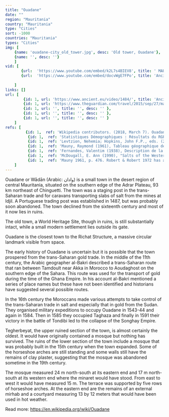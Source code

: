 ```yaml
---
title: "Ouadane"
date: ""
region: "Mauritania"
country: "Mauritania" 
type: "Cities"
sort: -1000
countries: "Mauritania"
types: "Cities"
img: [
    {name: 'ouadane-city_old_tower.jpg', desc: 'Old tower, Ouadane'},
    {name: '', desc: ''}
    ]
vid: [
       {url:  'https://www.youtube.com/embed/k2L7s4BIEV8', title: ' MAURITANIA - Ouadane'},
       {url:  'https://www.youtube.com/embed/docvWgE7FPo', title: 'Ancient Ksour of Ouadane, Chinguetti, Tichitt and '},
       
    ]
links: []
url: [
        {id: 1, url: 'https://www.ancient.eu/video/1484/', title: 'Ancient Ksour of Ouadane, Chinguetti, Tichitt and Oualata (UNESCO/NHK', desc: '' },
        {id: 1, url: 'https://www.theguardian.com/travel/2015/sep/27/mauritania-sahara-africa-desert-family-holiday', title: 'Mauritania: a family adventure in the Sahara', desc: '' },
        {id: 1, url: '', title: '', desc: '' },
        {id: 1, url: '', title: '', desc: '' },
        {id: 1, url: '', title: '', desc: '' }
    ]
refs: [
         {id: 1,  ref: 'Wikipedia contributors. (2018, March 7). Ouadane. In Wikipedia, The Free Encyclopedia. Retrieved 21:59, March 17, 2019, from ', url: 'https://en.wikipedia.org/w/index.php?title=Ouadane&oldid=829289482'},
          {id: 1,  ref: 'Statistiques Démographiques : Résultats du RGPH 2000 des Wilayas, La Marie de la Commune de Ain Ehel Taya, archived from the original on 9 March 2009, retrieved 7 August 2011.', url: ''},
          {id: 1,  ref: 'Levtzion, Nehemia; Hopkins, John F.P., eds. (2000) [1981], Corpus of Early Arabic Sources for West Africa, New York, NY: Marcus Weiner Press, ISBN 1-55876-241-8.', url: ''},
          {id: 1,  ref: 'Mauny, Raymond (1961), Tableau géographique de l''ouest africain au moyen age, d’après les sources écrites, la tradition et l''archéologie (in French), Dakar: Institut français d''Afrique Noire.', url: ''},
          {id: 1,  ref: 'Fernandes, Valentim (1938), Description de la côte d''Afrique, de Ceuta au Sénégal: par Valentim Fernandes (1506-1507) (in Portuguese and French), Cénival, Pierre de; Monod, Théodore eds. and trans., Paris: Larose.', url: ''},
          {id: 1,  ref: 'McDougall, E. Ann (1990), "Salts of the Western Sahara: myths, mysteries, and historical significance", International Journal of African Historical Studies, 23 (2): 231–257, JSTOR 219336.', url: ''},
          {id: 1,  ref: 'Mauny 1961, p. 476. Robert & Robert 1972 has a black and white photograph of the ruined mosque showing a round arch on page 223.', url: ''},
    ]
---
```

Ouadane or Wādān (Arabic: وادان‎) is a small town in the desert region of central Mauritania, situated on the southern edge of the Adrar Plateau, 93 km northeast of Chinguetti. The town was a staging post in the trans-Saharan trade and for caravans transporting slabs of salt from the mines at Idjil. A Portuguese trading post was established in 1487, but was probably soon abandoned. The town declined from the sixteenth century and most of it now lies in ruins.

The old town, a World Heritage Site, though in ruins, is still substantially intact, while a small modern settlement lies outside its gate.

Ouadane is the closest town to the Richat Structure, a massive circular landmark visible from space.

The early history of Ouadane is uncertain but it is possible that the town prospered from the trans-Saharan gold trade. In the middle of the 11th century, the Arabic geographer al-Bakri described a trans-Saharan route that ran between Tamdoult near Akka in Morocco to Aoudaghost on the southern edge of the Sahara. This route was used for the transport of gold during the time of the Ghana Empire. In his account al-Bakri mentioned a series of place names but these have not been identified and historians have suggested several possible routes. 

In the 16th century the Moroccans made various attempts to take control of the trans-Saharan trade in salt and especially that in gold from the Sudan. They organised military expeditions to occupy Ouadane in 1543-44 and again in 1584. Then in 1585 they occupied Taghaza and finally in 1591 their victory in the battle of Tondibi led to the collapse of the Songhay Empire.

Tegherbeyat, the upper ruined section of the town, is almost certainly the oldest. It would have originally contained a mosque but nothing has survived. The ruins of the lower section of the town include a mosque that was probably built in the 15th century when the town expanded. Some of the horseshoe arches are still standing and some walls still have the remains of clay plaster, suggesting that the mosque was abandoned sometime in the 19th century.

The mosque measured 24 m north-south at its eastern end and 17 m north-south at its western end where the minaret would have stood. From east to west it would have measured 15 m. The terrace was supported by five rows of horseshoe arches. At the eastern end are the remains of an external mirhab and a courtyard measuring 13 by 12 meters that would have been used in hot weather.

Read more: https://en.wikipedia.org/wiki/Ouadane